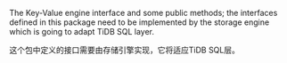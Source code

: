 The Key-Value engine interface and some public methods; 
the interfaces defined in this package need to be implemented by the storage engine 
which is going to adapt TiDB SQL layer.

这个包中定义的接口需要由存储引擎实现，它将适应TiDB SQL层。
